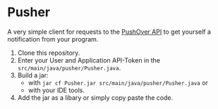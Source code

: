 # Pusher
A very simple client for requests to the [PushOver API](https://pushover.net/) to get yourself a notification from your program.

1. Clone this repository.
2. Enter your User and Application API-Token in the `src/main/java/pusher/Pusher.java`.
3. Build a jar:
   - with `jar cf Pusher.jar src/main/java/pusher/Pusher.java` or 
   - with your IDE tools.
4. Add the jar as a libary or simply copy paste the code.
